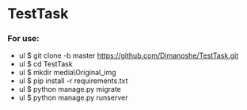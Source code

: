 # TestTask
### For use:

- ul $ git clone -b master https://github.com/Dimanoshe/TestTask.git
- ul $ cd TestTask
- ul $ mkdir media\Original_img
- ul $ pip install -r requirements.txt
- ul $ python manage.py migrate
- ul $ python manage.py runserver
